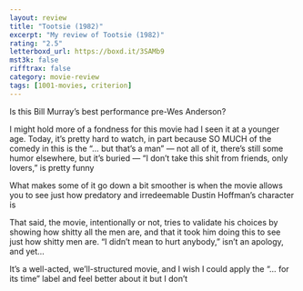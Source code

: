 ```yaml
---
layout: review
title: "Tootsie (1982)"
excerpt: "My review of Tootsie (1982)"
rating: "2.5"
letterboxd_url: https://boxd.it/3SAMb9
mst3k: false
rifftrax: false
category: movie-review
tags: [1001-movies, criterion]
---
```


Is this Bill Murray’s best performance pre-Wes Anderson?

I might hold more of a fondness for this movie had I seen it at a younger age. Today, it’s pretty hard to watch, in part because SO MUCH of the comedy in this is the “… but that’s a man” — not all of it, there’s still some humor elsewhere, but it’s buried — “I don’t take this shit from friends, only lovers,” is pretty funny

What makes some of it go down a bit smoother is when the movie allows you to see just how predatory and irredeemable Dustin Hoffman’s character is

That said, the movie, intentionally or not, tries to validate his choices by showing how shitty all the men are, and that it took him doing this to see just how shitty men are. “I didn’t mean to hurt anybody,” isn’t an apology, and yet…

It’s a well-acted, we’ll-structured movie, and I wish I could apply the “… for its time” label and feel better about it but I don’t
